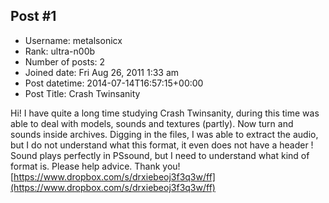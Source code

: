 ## Post #1
- Username: metalsonicx
- Rank: ultra-n00b
- Number of posts: 2
- Joined date: Fri Aug 26, 2011 1:33 am
- Post datetime: 2014-07-14T16:57:15+00:00
- Post Title: Crash Twinsanity

Hi! I have quite a long time studying Crash Twinsanity, during this time was able to deal with models, sounds and textures (partly). Now turn and sounds inside archives. Digging in the files, I was able to extract the audio, but I do not understand what this format, it even does not have a header ! Sound plays perfectly in PSsound, but I need to understand what kind of format is. Please help advice. Thank you!
[https://www.dropbox.com/s/drxiebeoj3f3q3w/ff](https://www.dropbox.com/s/drxiebeoj3f3q3w/ff)
